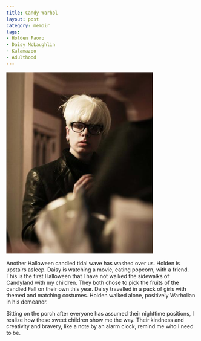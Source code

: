 ```yaml
---
title: Candy Warhol
layout: post
category: memoir  
tags: 
- Holden Faoro
- Daisy McLaughlin
- Kalamazoo
- Adulthood
---
```


![Holden as Andy Warhol in 2009](/assets/holden_warhol_2009.jpg)

Another Halloween candied tidal wave has washed over us. Holden is upstairs asleep. Daisy is watching a movie, eating popcorn, with a friend. This is the first Halloween that I have not walked the sidewalks of Candyland with my children. They both chose to pick the fruits of the candied Fall on their own this year. Daisy travelled in a pack of girls with themed and matching costumes. Holden walked alone, positively Warholian in his demeanor.

Sitting on the porch after everyone has assumed their nighttime positions, I realize how these sweet children show me the way. Their kindness and creativity and bravery, like a note by an alarm clock, remind me who I need to be.